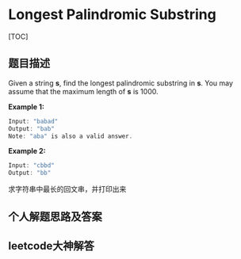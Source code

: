 # Longest Palindromic Substring 

[TOC]



## 题目描述

Given a string **s**, find the longest palindromic substring in **s**. You may assume that the maximum length of **s** is 1000.

**Example 1:**

```c
Input: "babad"
Output: "bab"
Note: "aba" is also a valid answer.
```

**Example 2:**

```c
Input: "cbbd"
Output: "bb"
```

求字符串中最长的回文串，并打印出来



## 个人解题思路及答案



## leetcode大神解答

